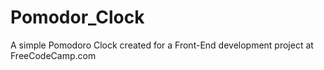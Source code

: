 # Pomodor_Clock
A simple Pomodoro Clock created for a Front-End development project at FreeCodeCamp.com
